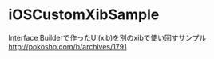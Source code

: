 iOSCustomXibSample
==================

Interface Builderで作ったUI(xib)を別のxibで使い回すサンプル
http://pokosho.com/b/archives/1791
